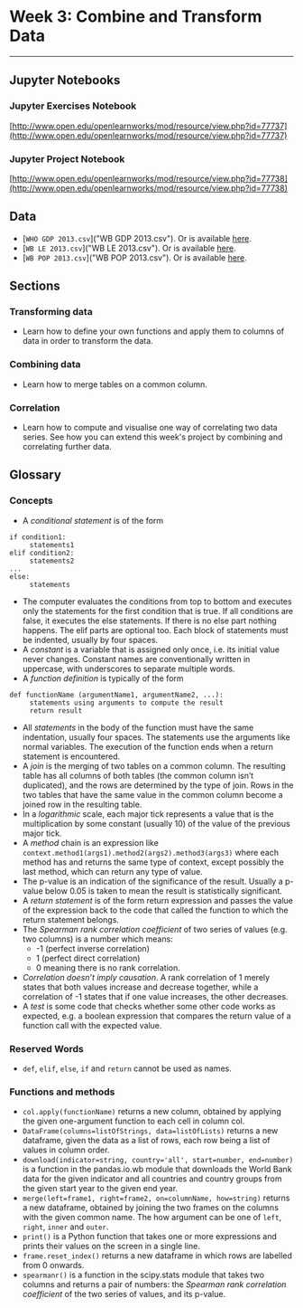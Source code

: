 # Week 3: Combine and Transform Data
---

## Jupyter Notebooks

### Jupyter Exercises Notebook
[http://www.open.edu/openlearnworks/mod/resource/view.php?id=77737](http://www.open.edu/openlearnworks/mod/resource/view.php?id=77737)

### Jupyter Project Notebook
[http://www.open.edu/openlearnworks/mod/resource/view.php?id=77738](http://www.open.edu/openlearnworks/mod/resource/view.php?id=77738)


## Data
* [`WHO GDP 2013.csv`]("WB GDP 2013.csv"). Or is available [here](http://www.open.edu/openlearnworks/mod/resource/view.php?id=81227).
* [`WB LE 2013.csv`]("WB LE 2013.csv"). Or is available [here](http://www.open.edu/openlearnworks/mod/resource/view.php?id=81228).
* [`WB POP 2013.csv`]("WB POP 2013.csv"). Or is available [here](http://www.open.edu/openlearnworks/mod/resource/view.php?id=81229).


## Sections

### Transforming data
* Learn how to define your own functions and apply them to columns of data in order to transform the data.

### Combining data
* Learn how to merge tables on a common column.

### Correlation
* Learn how to compute and visualise one way of correlating two data series. See how you can extend this week's project by combining and correlating further data.


## Glossary

### Concepts
* A *conditional statement* is of the form

```
if condition1:
     statements1
elif condition2:
     statements2
...
else:
     statements
```

* The computer evaluates the conditions from top to bottom and executes only the statements for the first condition that is true. If all conditions are false, it executes the else statements. If there is no else part nothing happens. The elif parts are optional too. Each block of statements must be indented, usually by four spaces.
* A *constant* is a variable that is assigned only once, i.e. its initial value never changes. Constant names are conventionally written in uppercase, with underscores to separate multiple words.
* A *function definition* is typically of the form

```
def functionName (argumentName1, argumentName2, ...):
     statements using arguments to compute the result
     return result
```

* All *statements* in the body of the function must have the same indentation, usually four spaces. The statements use the arguments like normal variables. The execution of the function ends when a return statement is encountered.
* A *join* is the merging of two tables on a common column. The resulting table has all columns of both tables (the common column isn’t duplicated), and the rows are determined by the type of join. Rows in the two tables that have the same value in the common column become a joined row in the resulting table.
* In a *logarithmic* scale, each major tick represents a value that is the multiplication by some constant (usually 10) of the value of the previous major tick.
* A *method* chain is an expression like `context.method1(args1).method2(args2).method3(args3)` where each method has and returns the same type of context, except possibly the last method, which can return any type of value.
* The p-value is an indication of the significance of the result. Usually a p-value below 0.05 is taken to mean the result is statistically significant.
* A *return statement* is of the form return expression and passes the value of the expression back to the code that called the function to which the return statement belongs.
* The *Spearman rank correlation coefficient* of two series of values (e.g. two columns) is a number which means:
    * -1 (perfect inverse correlation)
    * 1 (perfect direct correlation)
    * 0 meaning there is no rank correlation. 
* *Correlation doesn’t imply causation*. A rank correlation of 1 merely states that both values increase and decrease together, while a correlation of -1 states that if one value increases, the other decreases.
* A *test* is some code that checks whether some other code works as expected, e.g. a boolean expression that compares the return value of a function call with the expected value.

### Reserved Words
* `def`, `elif`, `else`, `if` and `return` cannot be used as names.

### Functions and methods
* `col.apply(functionName)` returns a new column, obtained by applying the given one-argument function to each cell in column col.
* `DataFrame(columns=listOfStrings, data=listOfLists)` returns a new dataframe, given the data as a list of rows, each row being a list of values in column order.
* `download(indicator=string, country='all', start=number, end=number)` is a function in the pandas.io.wb module that downloads the World Bank data for the given indicator and all countries and country groups from the given start year to the given end year.
* `merge(left=frame1, right=frame2, on=columnName, how=string)` returns a new dataframe, obtained by joining the two frames on the columns with the given common name. The how argument can be one of `left`, `right`, `inner` and `outer`.
* `print()` is a Python function that takes one or more expressions and prints their values on the screen in a single line.
* `frame.reset_index()` returns a new dataframe in which rows are labelled from 0 onwards.
* `spearmanr()` is a function in the scipy.stats module that takes two columns and returns a pair of numbers: the *Spearman rank correlation coefficient* of the two series of values, and its p-value.

